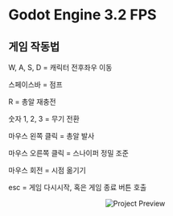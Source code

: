 # Godot Engine 3.2 FPS

## 게임 작동법

W, A, S, D = 캐릭터 전후좌우 이동

스페이스바 = 점프

R = 총알 재충전

숫자 1, 2, 3 = 무기 전환

마우스 왼쪽 클릭 = 총알 발사

마우스 오른쪽 클릭 = 스나이퍼 정밀 조준

마우스 회전 = 시점 옮기기

esc = 게임 다시시작, 혹은 게임 종료 버튼 호출


<p align='center'>
  <img src="https://i.imgur.com/R7W3nYe.png" alt="Project Preview" />
</p>
